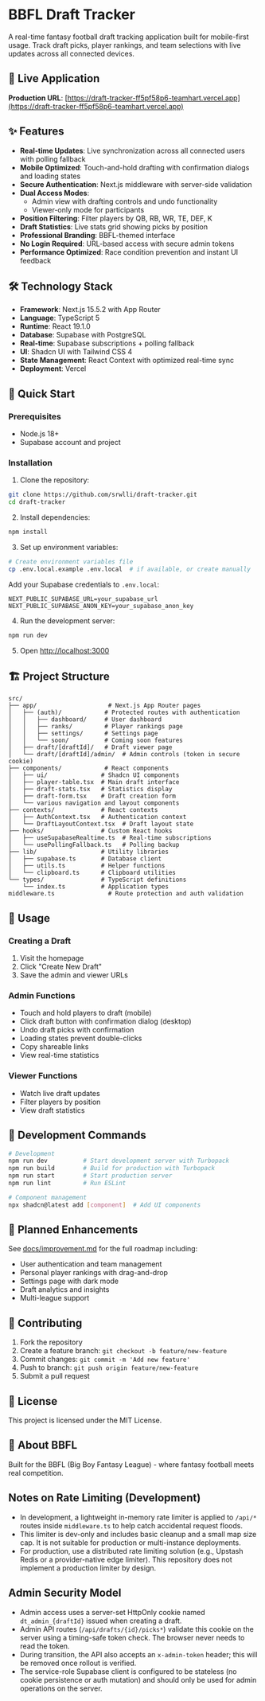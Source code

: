 # BBFL Draft Tracker

A real-time fantasy football draft tracking application built for mobile-first usage. Track draft picks, player rankings, and team selections with live updates across all connected devices.

## 🚀 Live Application

**Production URL**: [https://draft-tracker-ff5pf58p6-teamhart.vercel.app](https://draft-tracker-ff5pf58p6-teamhart.vercel.app)

## ✨ Features

- **Real-time Updates**: Live synchronization across all connected users with polling fallback
- **Mobile Optimized**: Touch-and-hold drafting with confirmation dialogs and loading states
- **Secure Authentication**: Next.js middleware with server-side validation
- **Dual Access Modes**: 
  - Admin view with drafting controls and undo functionality
  - Viewer-only mode for participants
- **Position Filtering**: Filter players by QB, RB, WR, TE, DEF, K
- **Draft Statistics**: Live stats grid showing picks by position
- **Professional Branding**: BBFL-themed interface
- **No Login Required**: URL-based access with secure admin tokens
- **Performance Optimized**: Race condition prevention and instant UI feedback

## 🛠️ Technology Stack

- **Framework**: Next.js 15.5.2 with App Router
- **Language**: TypeScript 5
- **Runtime**: React 19.1.0  
- **Database**: Supabase with PostgreSQL
- **Real-time**: Supabase subscriptions + polling fallback
- **UI**: Shadcn UI with Tailwind CSS 4
- **State Management**: React Context with optimized real-time sync
- **Deployment**: Vercel

## 🚀 Quick Start

### Prerequisites
- Node.js 18+ 
- Supabase account and project

### Installation

1. Clone the repository:
```bash
git clone https://github.com/srwlli/draft-tracker.git
cd draft-tracker
```

2. Install dependencies:
```bash
npm install
```

3. Set up environment variables:
```bash
# Create environment variables file
cp .env.local.example .env.local  # if available, or create manually
```

Add your Supabase credentials to `.env.local`:
```env
NEXT_PUBLIC_SUPABASE_URL=your_supabase_url
NEXT_PUBLIC_SUPABASE_ANON_KEY=your_supabase_anon_key
```

4. Run the development server:
```bash
npm run dev
```

5. Open [http://localhost:3000](http://localhost:3000)

## 🏗️ Project Structure

```
src/
├── app/                    # Next.js App Router pages
│   ├── (auth)/            # Protected routes with authentication
│   │   ├── dashboard/     # User dashboard
│   │   ├── ranks/         # Player rankings page
│   │   ├── settings/      # Settings page
│   │   └── soon/          # Coming soon features
│   ├── draft/[draftId]/   # Draft viewer page
│   └── draft/[draftId]/admin/  # Admin controls (token in secure cookie)
├── components/            # React components
│   ├── ui/               # Shadcn UI components
│   ├── player-table.tsx  # Main draft interface
│   ├── draft-stats.tsx   # Statistics display
│   ├── draft-form.tsx    # Draft creation form
│   └── various navigation and layout components
├── contexts/             # React contexts
│   ├── AuthContext.tsx   # Authentication context
│   └── DraftLayoutContext.tsx  # Draft layout state
├── hooks/                # Custom React hooks
│   ├── useSupabaseRealtime.ts  # Real-time subscriptions
│   └── usePollingFallback.ts   # Polling backup
├── lib/                  # Utility libraries
│   ├── supabase.ts       # Database client
│   ├── utils.ts          # Helper functions
│   └── clipboard.ts      # Clipboard utilities
└── types/                # TypeScript definitions
    └── index.ts          # Application types
middleware.ts               # Route protection and auth validation
```

## 📱 Usage

### Creating a Draft
1. Visit the homepage
2. Click "Create New Draft"
3. Save the admin and viewer URLs

### Admin Functions
- Touch and hold players to draft (mobile)
- Click draft button with confirmation dialog (desktop)
- Undo draft picks with confirmation
- Loading states prevent double-clicks
- Copy shareable links
- View real-time statistics

### Viewer Functions
- Watch live draft updates
- Filter players by position
- View draft statistics

## 🔧 Development Commands

```bash
# Development
npm run dev          # Start development server with Turbopack
npm run build        # Build for production with Turbopack
npm run start        # Start production server
npm run lint         # Run ESLint

# Component management
npx shadcn@latest add [component]  # Add UI components
```

## 🌟 Planned Enhancements

See [docs/improvement.md](docs/improvement.md) for the full roadmap including:
- User authentication and team management
- Personal player rankings with drag-and-drop
- Settings page with dark mode
- Draft analytics and insights
- Multi-league support

## 🤝 Contributing

1. Fork the repository
2. Create a feature branch: `git checkout -b feature/new-feature`
3. Commit changes: `git commit -m 'Add new feature'`
4. Push to branch: `git push origin feature/new-feature`
5. Submit a pull request

## 📄 License

This project is licensed under the MIT License.

## 🏈 About BBFL

Built for the BBFL (Big Boy Fantasy League) - where fantasy football meets real competition.

## Notes on Rate Limiting (Development)

- In development, a lightweight in-memory rate limiter is applied to `/api/*` routes inside `middleware.ts` to help catch accidental request floods.
- This limiter is dev-only and includes basic cleanup and a small map size cap. It is not suitable for production or multi-instance deployments.
- For production, use a distributed rate limiting solution (e.g., Upstash Redis or a provider-native edge limiter). This repository does not implement a production limiter by design.

## Admin Security Model

- Admin access uses a server-set HttpOnly cookie named `dt_admin_{draftId}` issued when creating a draft.
- Admin API routes (`/api/drafts/{id}/picks*`) validate this cookie on the server using a timing-safe token check. The browser never needs to read the token.
- During transition, the API also accepts an `x-admin-token` header; this will be removed once rollout is verified.
- The service-role Supabase client is configured to be stateless (no cookie persistence or auth mutation) and should only be used for admin operations on the server.
